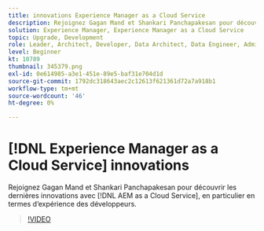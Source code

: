 ```yaml
---
title: innovations Experience Manager as a Cloud Service
description: Rejoignez Gagan Mand et Shankari Panchapakesan pour découvrir les dernières innovations avec [!DNL AEM as a Cloud Service], en particulier en termes d’expérience des développeurs.
solution: Experience Manager, Experience Manager as a Cloud Service
topic: Upgrade, Development
role: Leader, Architect, Developer, Data Architect, Data Engineer, Admin, User
level: Beginner
kt: 10789
thumbnail: 345379.png
exl-id: 0e614985-a3e1-451e-89e5-baf31e704d1d
source-git-commit: 1792dc318643aec2c12613f621361d72a7a918b1
workflow-type: tm+mt
source-wordcount: '46'
ht-degree: 0%

---
```


# [!DNL Experience Manager as a Cloud Service] innovations

Rejoignez Gagan Mand et Shankari Panchapakesan pour découvrir les dernières innovations avec [!DNL AEM as a Cloud Service], en particulier en termes d’expérience des développeurs.

>[!VIDEO](https://video.tv.adobe.com/v/345379/?quality=12&learn=on)
